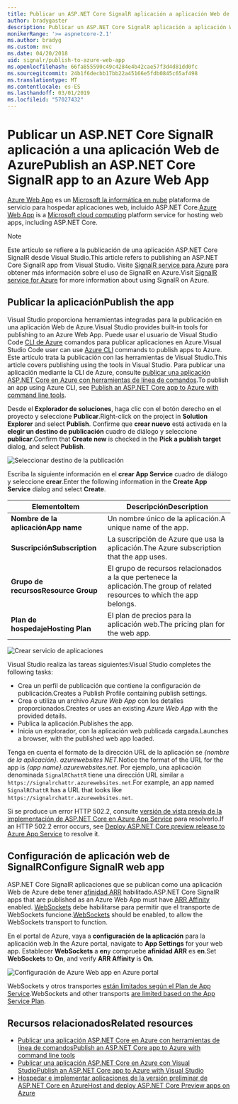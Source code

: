 ```yaml
---
title: Publicar un ASP.NET Core SignalR aplicación a aplicación Web de Azure
author: bradygaster
description: Publicar un ASP.NET Core SignalR aplicación a aplicación Web de Azure
monikerRange: '>= aspnetcore-2.1'
ms.author: bradyg
ms.custom: mvc
ms.date: 04/20/2018
uid: signalr/publish-to-azure-web-app
ms.openlocfilehash: 66fa855590c49c4284e4b42cae57f3d4d81dd0fc
ms.sourcegitcommit: 24b1f6decbb17bb22a45166e5fdb0845c65af498
ms.translationtype: MT
ms.contentlocale: es-ES
ms.lasthandoff: 03/01/2019
ms.locfileid: "57027432"
---
```

# <a name="publish-an-aspnet-core-signalr-app-to-an-azure-web-app"></a><span data-ttu-id="763dd-103">Publicar un ASP.NET Core SignalR aplicación a una aplicación Web de Azure</span><span class="sxs-lookup"><span data-stu-id="763dd-103">Publish an ASP.NET Core SignalR app to an Azure Web App</span></span>

<span data-ttu-id="763dd-104">[Azure Web App](/azure/app-service/app-service-web-overview) es un [Microsoft la informática en nube](https://azure.microsoft.com/) plataforma de servicio para hospedar aplicaciones web, incluido ASP.NET Core.</span><span class="sxs-lookup"><span data-stu-id="763dd-104">[Azure Web App](/azure/app-service/app-service-web-overview) is a [Microsoft cloud computing](https://azure.microsoft.com/) platform service for hosting web apps, including ASP.NET Core.</span></span>

> [!NOTE]
> <span data-ttu-id="763dd-105">Este artículo se refiere a la publicación de una aplicación ASP.NET Core SignalR desde Visual Studio.</span><span class="sxs-lookup"><span data-stu-id="763dd-105">This article refers to publishing an ASP.NET Core SignalR app from Visual Studio.</span></span> <span data-ttu-id="763dd-106">Visite [SignalR service para Azure](https://azure.microsoft.com/en-gb/services/signalr-service?) para obtener más información sobre el uso de SignalR en Azure.</span><span class="sxs-lookup"><span data-stu-id="763dd-106">Visit [SignalR service for Azure](https://azure.microsoft.com/en-gb/services/signalr-service?) for more information about using SignalR on Azure.</span></span>

## <a name="publish-the-app"></a><span data-ttu-id="763dd-107">Publicar la aplicación</span><span class="sxs-lookup"><span data-stu-id="763dd-107">Publish the app</span></span>

<span data-ttu-id="763dd-108">Visual Studio proporciona herramientas integradas para la publicación en una aplicación Web de Azure.</span><span class="sxs-lookup"><span data-stu-id="763dd-108">Visual Studio provides built-in tools for publishing to an Azure Web App.</span></span> <span data-ttu-id="763dd-109">Puede usar el usuario de Visual Studio Code [CLI de Azure](/cli/azure) comandos para publicar aplicaciones en Azure.</span><span class="sxs-lookup"><span data-stu-id="763dd-109">Visual Studio Code user can use [Azure CLI](/cli/azure) commands to publish apps to Azure.</span></span> <span data-ttu-id="763dd-110">Este artículo trata la publicación con las herramientas de Visual Studio.</span><span class="sxs-lookup"><span data-stu-id="763dd-110">This article covers publishing using the tools in Visual Studio.</span></span> <span data-ttu-id="763dd-111">Para publicar una aplicación mediante la CLI de Azure, consulte [publicar una aplicación ASP.NET Core en Azure con herramientas de línea de comandos](/azure/app-service/app-service-web-get-started-dotnet).</span><span class="sxs-lookup"><span data-stu-id="763dd-111">To publish an app using Azure CLI, see [Publish an ASP.NET Core app to Azure with command line tools](/azure/app-service/app-service-web-get-started-dotnet).</span></span>

<span data-ttu-id="763dd-112">Desde el **Explorador de soluciones**, haga clic con el botón derecho en el proyecto y seleccione **Publicar**.</span><span class="sxs-lookup"><span data-stu-id="763dd-112">Right-click on the project in **Solution Explorer** and select **Publish**.</span></span> <span data-ttu-id="763dd-113">Confirme que **crear nuevo** está activada en la **elegir un destino de publicación** cuadro de diálogo y seleccione **publicar**.</span><span class="sxs-lookup"><span data-stu-id="763dd-113">Confirm that **Create new** is checked in the **Pick a publish target** dialog, and select **Publish**.</span></span>

![Seleccionar destino de la publicación](publish-to-azure-web-app/_static/pick-publish-target-dialog.png)

<span data-ttu-id="763dd-115">Escriba la siguiente información en el **crear App Service** cuadro de diálogo y seleccione **crear**.</span><span class="sxs-lookup"><span data-stu-id="763dd-115">Enter the following information in the **Create App Service** dialog and select **Create**.</span></span>

| <span data-ttu-id="763dd-116">Elemento</span><span class="sxs-lookup"><span data-stu-id="763dd-116">Item</span></span> | <span data-ttu-id="763dd-117">Descripción</span><span class="sxs-lookup"><span data-stu-id="763dd-117">Description</span></span> |
| ---- | ----------- |
| <span data-ttu-id="763dd-118">**Nombre de la aplicación**</span><span class="sxs-lookup"><span data-stu-id="763dd-118">**App name**</span></span> | <span data-ttu-id="763dd-119">Un nombre único de la aplicación.</span><span class="sxs-lookup"><span data-stu-id="763dd-119">A unique name of the app.</span></span> |
| <span data-ttu-id="763dd-120">**Suscripción**</span><span class="sxs-lookup"><span data-stu-id="763dd-120">**Subscription**</span></span> | <span data-ttu-id="763dd-121">La suscripción de Azure que usa la aplicación.</span><span class="sxs-lookup"><span data-stu-id="763dd-121">The Azure subscription that the app uses.</span></span> |
| <span data-ttu-id="763dd-122">**Grupo de recursos**</span><span class="sxs-lookup"><span data-stu-id="763dd-122">**Resource Group**</span></span> | <span data-ttu-id="763dd-123">El grupo de recursos relacionados a la que pertenece la aplicación.</span><span class="sxs-lookup"><span data-stu-id="763dd-123">The group of related resources to which the app belongs.</span></span>  |
| <span data-ttu-id="763dd-124">**Plan de hospedaje**</span><span class="sxs-lookup"><span data-stu-id="763dd-124">**Hosting Plan**</span></span> | <span data-ttu-id="763dd-125">El plan de precios para la aplicación web.</span><span class="sxs-lookup"><span data-stu-id="763dd-125">The pricing plan for the web app.</span></span> |

![Crear servicio de aplicaciones](publish-to-azure-web-app/_static/create-app-service-dialog.png)

<span data-ttu-id="763dd-127">Visual Studio realiza las tareas siguientes:</span><span class="sxs-lookup"><span data-stu-id="763dd-127">Visual Studio completes the following tasks:</span></span>

* <span data-ttu-id="763dd-128">Crea un perfil de publicación que contiene la configuración de publicación.</span><span class="sxs-lookup"><span data-stu-id="763dd-128">Creates a Publish Profile containing publish settings.</span></span>
* <span data-ttu-id="763dd-129">Crea o utiliza un archivo *Azure Web App* con los detalles proporcionados.</span><span class="sxs-lookup"><span data-stu-id="763dd-129">Creates or uses an existing *Azure Web App* with the provided details.</span></span>
* <span data-ttu-id="763dd-130">Publica la aplicación.</span><span class="sxs-lookup"><span data-stu-id="763dd-130">Publishes the app.</span></span>
* <span data-ttu-id="763dd-131">Inicia un explorador, con la aplicación web publicada cargada.</span><span class="sxs-lookup"><span data-stu-id="763dd-131">Launches a browser, with the published web app loaded.</span></span>

<span data-ttu-id="763dd-132">Tenga en cuenta el formato de la dirección URL de la aplicación se *{nombre de la aplicación}. azurewebsites NET*.</span><span class="sxs-lookup"><span data-stu-id="763dd-132">Notice the format of the URL for the app is *{app name}.azurewebsites.net*.</span></span> <span data-ttu-id="763dd-133">Por ejemplo, una aplicación denominada `SignalRChattR` tiene una dirección URL similar a `https://signalrchattr.azurewebsites.net`.</span><span class="sxs-lookup"><span data-stu-id="763dd-133">For example, an app named `SignalRChattR` has a URL that looks like `https://signalrchattr.azurewebsites.net`.</span></span>

<span data-ttu-id="763dd-134">Si se produce un error HTTP 502.2, consulte [versión de vista previa de la implementación de ASP.NET Core en Azure App Service](xref:host-and-deploy/azure-apps/index) para resolverlo.</span><span class="sxs-lookup"><span data-stu-id="763dd-134">If an HTTP 502.2 error occurs, see [Deploy ASP.NET Core preview release to Azure App Service](xref:host-and-deploy/azure-apps/index) to resolve it.</span></span>

## <a name="configure-signalr-web-app"></a><span data-ttu-id="763dd-135">Configuración de aplicación web de SignalR</span><span class="sxs-lookup"><span data-stu-id="763dd-135">Configure SignalR web app</span></span>

<span data-ttu-id="763dd-136">ASP.NET Core SignalR aplicaciones que se publican como una aplicación Web de Azure debe tener [afinidad ARR](https://en.wikipedia.org/wiki/Application_Request_Routing) habilitado.</span><span class="sxs-lookup"><span data-stu-id="763dd-136">ASP.NET Core SignalR apps that are published as an Azure Web App must have [ARR Affinity](https://en.wikipedia.org/wiki/Application_Request_Routing) enabled.</span></span> <span data-ttu-id="763dd-137">[WebSockets](xref:fundamentals/websockets) debe habilitarse para permitir que el transporte de WebSockets funcione.</span><span class="sxs-lookup"><span data-stu-id="763dd-137">[WebSockets](xref:fundamentals/websockets) should be enabled, to allow the WebSockets transport to function.</span></span>

<span data-ttu-id="763dd-138">En el portal de Azure, vaya a **configuración de la aplicación** para la aplicación web.</span><span class="sxs-lookup"><span data-stu-id="763dd-138">In the Azure portal, navigate to **App Settings** for your web app.</span></span> <span data-ttu-id="763dd-139">Establecer **WebSockets** a **en**y compruebe **afinidad ARR** es **en**.</span><span class="sxs-lookup"><span data-stu-id="763dd-139">Set **WebSockets** to **On**, and verify **ARR Affinity** is **On**.</span></span>

![Configuración de Azure Web app en Azure portal](publish-to-azure-web-app/_static/azure-web-app-settings.png)

 <span data-ttu-id="763dd-141">WebSockets y otros transportes [están limitados según el Plan de App Service](/azure/azure-subscription-service-limits#app-service-limits).</span><span class="sxs-lookup"><span data-stu-id="763dd-141">WebSockets and other transports [are limited based on the App Service Plan](/azure/azure-subscription-service-limits#app-service-limits).</span></span>

## <a name="related-resources"></a><span data-ttu-id="763dd-142">Recursos relacionados</span><span class="sxs-lookup"><span data-stu-id="763dd-142">Related resources</span></span>

* [<span data-ttu-id="763dd-143">Publicar una aplicación ASP.NET Core en Azure con herramientas de línea de comandos</span><span class="sxs-lookup"><span data-stu-id="763dd-143">Publish an ASP.NET Core app to Azure with command line tools</span></span>](/azure/app-service/app-service-web-get-started-dotnet)
* [<span data-ttu-id="763dd-144">Publicar una aplicación ASP.NET Core en Azure con Visual Studio</span><span class="sxs-lookup"><span data-stu-id="763dd-144">Publish an ASP.NET Core app to Azure with Visual Studio</span></span>](xref:tutorials/publish-to-azure-webapp-using-vs)
* [<span data-ttu-id="763dd-145">Hospedar e implementar aplicaciones de la versión preliminar de ASP.NET Core en Azure</span><span class="sxs-lookup"><span data-stu-id="763dd-145">Host and deploy ASP.NET Core Preview apps on Azure</span></span>](xref:host-and-deploy/azure-apps/index#deploy-aspnet-core-preview-release-to-azure-app-service)
